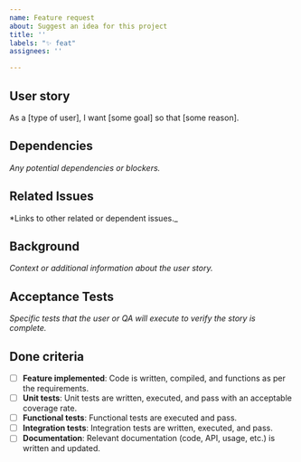 ```yaml
---
name: Feature request
about: Suggest an idea for this project
title: ''
labels: "✨ feat"
assignees: ''

---
```


## User story

As a [type of user], I want [some goal] so that [some reason].

## Dependencies
_Any potential dependencies or blockers._

## Related Issues
*Links to other related or dependent issues._

## Background
_Context or additional information about the user story._

## Acceptance Tests
_Specific tests that the user or QA will execute to verify the story is complete._

## Done criteria

- [ ] **Feature implemented**: Code is written, compiled, and functions as per the requirements.
- [ ] **Unit tests**: Unit tests are written, executed, and pass with an acceptable coverage rate.
- [ ] **Functional tests**: Functional tests are executed and pass.
- [ ] **Integration tests**: Integration tests are written, executed, and pass.
- [ ] **Documentation**:  Relevant documentation (code, API, usage, etc.) is written and updated.
